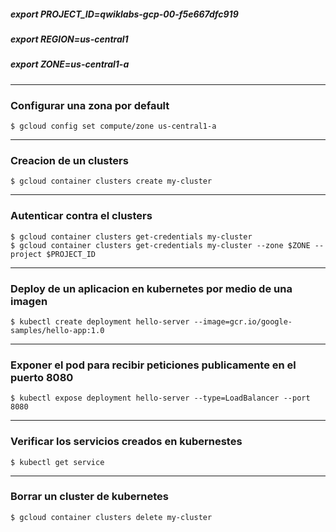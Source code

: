 ##### export PROJECT_ID=qwiklabs-gcp-00-f5e667dfc919
##### export REGION=us-central1 
##### export ZONE=us-central1-a 

--------------------------
### Configurar una zona por default
```
$ gcloud config set compute/zone us-central1-a
```
--------------------------
### Creacion de un clusters
```
$ gcloud container clusters create my-cluster
```
--------------------------
### Autenticar contra el clusters
```
$ gcloud container clusters get-credentials my-cluster
$ gcloud container clusters get-credentials my-cluster --zone $ZONE --project $PROJECT_ID
```
--------------------------
### Deploy de un aplicacion en kubernetes por medio de una imagen
```
$ kubectl create deployment hello-server --image=gcr.io/google-samples/hello-app:1.0
```
--------------------------
### Exponer el pod para recibir peticiones publicamente en el puerto 8080
```
$ kubectl expose deployment hello-server --type=LoadBalancer --port 8080
```
--------------------------
### Verificar los servicios creados en kubernestes
```
$ kubectl get service
```
--------------------------
### Borrar un cluster de kubernetes 
```
$ gcloud container clusters delete my-cluster
```